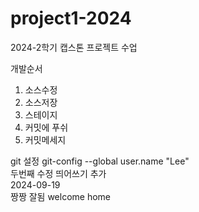 # project1-2024
2024-2학기 캡스톤 프로젝트 수업 

개발순서
1. 소스수정
2. 소스저장
3. 스테이지
4. 커밋에 푸쉬
5. 커밋메세지

git 설정
git-config --global user.name "Lee"
<br>
두번째 수정
띄어쓰기 추가
<br>
2024-09-19     
짱짱 잘됨 welcome home